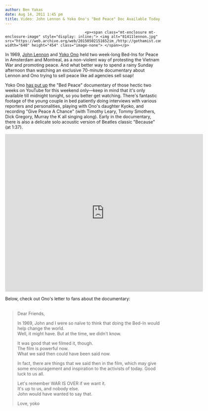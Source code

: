 ```yaml
---
author: Ben Yakas
date: Aug 14, 2011 1:45 pm
title: Video: John Lennon & Yoko Ono's "Bed Peace" Doc Available Today Only
---
```


	
										<p><span class="mt-enclosure mt-enclosure-image" style="display: inline;"> <img alt="81411lennon.jpg" src="https://web.archive.org/web/20150502151652im_/http://gothamist.com/attachments/byakas/81411lennon.jpg" width="640" height="454" class="image-none"> </span></p>

<p>In 1969, <a href="https://web.archive.org/web/20150502151652/http://gothamist.com/tags/johnlennon">John Lennon</a> and <a href="https://web.archive.org/web/20150502151652/http://gothamist.com/tags/yokoono">Yoko Ono</a> held two week-long Bed-Ins for Peace in Amsterdam and Montreal, as a non-violent way of protesting the Vietnam War and promoting peace. And what better way to spend a rainy Sunday afternoon than watching an exclusive 70-minute documentary about Lennon and Ono trying to sell peace like ad agencies sell soap!</p>

<p>Yoko Ono <a href="https://web.archive.org/web/20150502151652/http://twitter.com/#!/yokoono/status/102573832119910400">has put up</a> the &quot;Bed Peace&quot; documentary of those hectic two weeks on YouTube for this weekend only&#x2014;keep in mind that it&apos;s only available till midnight tonight, so you better get watching. There&apos;s fantastic footage of the young couple in bed patiently doing interviews with various reporters and personalities, playing with Ono&apos;s daughter Kyoko, and recording &quot;Give Peace A Chance&quot; (with Timothy Leary, Tommy Smothers, Dick Gregory, Murray the K all singing along). Early in the documentary, there is also a delicate solo acoustic version of Beatles classic &quot;Because&quot; (at 1:37). </p>

<p><iframe width="640" height="510" src="https://web.archive.org/web/20150502151652if_/http://www.youtube.com/embed/mRjjiOV003Q" frameborder="0" allowfullscreen></iframe></p>

<p>Below, check out Ono&apos;s letter to fans about the documentary:<br>
 <br>
</p><blockquote>Dear Friends,<p></p>

<p>In 1969, John and I were so na&#xEF;ve to think that doing the Bed-In would help change the world.<br>
Well, it might have. But at the time, we didn&apos;t know.</p>

<p>It was good that we filmed it, though.<br>
The film is powerful now.<br>
What we said then could have been said now.</p>

<p>In fact, there are things that we said then in the film, which may give some encouragement and inspiration to the activists of today. Good luck to us all.</p>

<p>Let&apos;s remember WAR IS OVER if we want it.<br>
It&apos;s up to us, and nobody else.<br>
John would have wanted to say that.</p>

<p>Love, yoko</p></blockquote><p></p>					
										
									
				